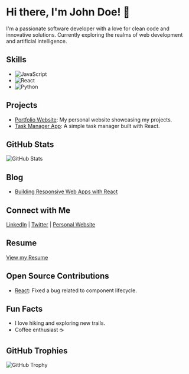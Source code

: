 # Hi there, I'm John Doe! 👋

I'm a passionate software developer with a love for clean code and innovative solutions. Currently exploring the realms of web development and artificial intelligence.

## Skills

- ![JavaScript](https://img.shields.io/badge/JavaScript-Intermediate-yellow)
- ![React](https://img.shields.io/badge/React-Advanced-blue)
- ![Python](https://img.shields.io/badge/Python-Proficient-green)

## Projects

- [Portfolio Website](https://github.com/johndoe/portfolio): My personal website showcasing my projects.
- [Task Manager App](https://github.com/johndoe/task-manager): A simple task manager built with React.

## GitHub Stats

![GitHub Stats](https://github-readme-stats.vercel.app/api?username=johndoe&show_icons=true&theme=radical)

## Blog

- [Building Responsive Web Apps with React](https://johndoe.dev/blog/responsive-react)

## Connect with Me

[LinkedIn](https://www.linkedin.com/in/johndoe/) | [Twitter](https://twitter.com/johndoe/) | [Personal Website](https://www.johndoe.dev/)

## Resume

[View my Resume](https://www.johndoe.dev/resume.pdf)

## Open Source Contributions

- [React](https://github.com/facebook/react): Fixed a bug related to component lifecycle.

## Fun Facts

- I love hiking and exploring new trails.
- Coffee enthusiast ☕️

## GitHub Trophies

![GitHub Trophy](https://github-profile-trophy.vercel.app/?username=johndoe)
